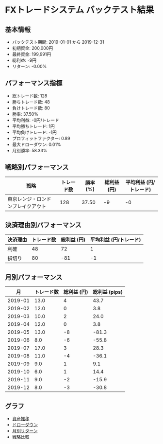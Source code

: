 # FXトレードシステム バックテスト結果

## 基本情報

- バックテスト期間: 2019-01-01 から 2019-12-31
- 初期資金: 200,000円
- 最終資金: 199,991円
- 総利益: -9円
- リターン: -0.00%

## パフォーマンス指標

- 総トレード数: 128
- 勝ちトレード数: 48
- 負けトレード数: 80
- 勝率: 37.50%
- 平均利益: -0円/トレード
- 平均勝ちトレード: 1円
- 平均負けトレード: -1円
- プロフィットファクター: 0.89
- 最大ドローダウン: 0.01%
- 月別勝率: 58.33%

## 戦略別パフォーマンス

| 戦略 | トレード数 | 勝率 (%) | 総利益 (円) | 平均利益 (円/トレード) |
|------|------------|----------|------------|------------------------|
| 東京レンジ・ロンドンブレイクアウト | 128 | 37.50 | -9 | -0 |

## 決済理由別パフォーマンス

| 決済理由 | トレード数 | 総利益 (円) | 平均利益 (円/トレード) |
|----------|------------|------------|------------------------|
| 利確 | 48 | 72 | 1 |
| 損切り | 80 | -81 | -1 |

## 月別パフォーマンス

| 月 | トレード数 | 総利益 (円) | 総利益 (pips) |
|------|------------|------------|---------------|
| 2019-01 | 13.0 | 4 | 43.7 |
| 2019-02 | 12.0 | 0 | 3.8 |
| 2019-03 | 10.0 | 2 | 24.0 |
| 2019-04 | 12.0 | 0 | 3.8 |
| 2019-05 | 13.0 | -8 | -81.3 |
| 2019-06 | 8.0 | -6 | -55.8 |
| 2019-07 | 17.0 | 3 | 28.3 |
| 2019-08 | 11.0 | -4 | -36.1 |
| 2019-09 | 9.0 | 1 | 9.1 |
| 2019-10 | 6.0 | 1 | 14.4 |
| 2019-11 | 9.0 | -2 | -15.9 |
| 2019-12 | 8.0 | -3 | -30.8 |

## グラフ

- [資産推移](../charts/equity_curve.png)
- [ドローダウン](../charts/drawdown.png)
- [月別リターン](../charts/monthly_returns.png)
- [戦略比較](../charts/strategy_comparison.png)
